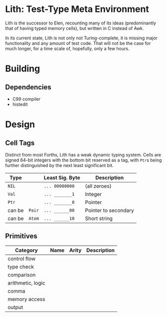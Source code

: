 # Lith: Test-Type Meta Environment

Lith is the successor to Elen,
recounting many of its ideas
(predominantly that of having typed memory cells),
but written in C instead of Awk.

In its current state, Lith is not only not Turing-complete,
it is missing major functionality and any amount of test code.
That will not be the case for much longer,
for a time scale of, hopefully, only a few hours.

# Building

## Dependencies

- C99 compiler
- histedit

# Design

## Cell Tags

Distinct from most Forths,
Lith has a weak dynamic typing system.
Cells are signed 64-bit integers with the bottom bit reserved as a tag,
with `Ptr`s being further distinguished
by the next least significant bit.

| Type | | Least Sig. Byte | Description |
|-|-|-|-|
| `NIL` | | `... 00000000` | (all zeroes) |
| `Val` | | `... _______1` | Integer |
| `Ptr` | | `... _______0` | Pointer |
| can be | `Pair` | `... ______00` | Pointer to secondary |
| can be | `Atom` | `... ______10` | Short string |

## Primitives

| Category | Name | Arity | Description |
|-|-|-|-|
| control flow |
| type check |
| comparison |
| arithmetic, logic |
| comma |
| memory access |
| output |